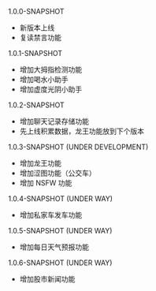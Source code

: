 1.0.0-SNAPSHOT
- 新版本上线
- 复读禁言功能

1.0.1-SNAPSHOT
- 增加大拇指检测功能
- 增加喝水小助手
- 增加虚度光阴小助手

1.0.2-SNAPSHOT
- 增加聊天记录存储功能
- 先上线积累数据，龙王功能放到下个版本

1.0.3-SNAPSHOT (UNDER DEVELOPMENT)
- 增加龙王功能
- 增加涩图功能（公交车）
- 增加 NSFW 功能

1.0.4-SNAPSHOT (UNDER WAY)
- 增加私家车发车功能

1.0.5-SNAPSHOT (UNDER WAY)
- 增加每日天气预报功能

1.0.6-SNAPSHOT (UNDER WAY)
- 增加股市新闻功能